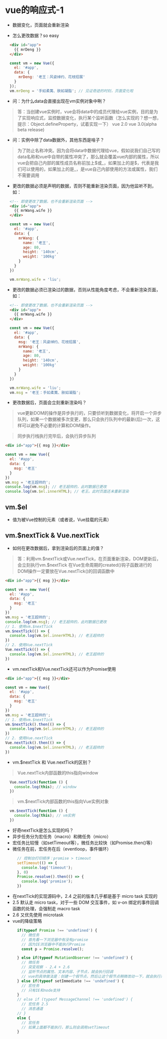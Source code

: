 # vue的响应式-1
- 数据变化，页面就会重新渲染

- 怎么更改数据？so easy
``` html
  <div id="app">
    {{ mrDeng }}
  </div>
```
``` js
  const vm = new Vue({
    el: '#app',
    data: {
      mrDeng: '老王：风姿绰约、花枝招展'
    }
  });
  vm.mrDeng = '手如柔荑、肤如凝脂'; // 见证奇迹的时刻，页面变化啦
```
- 问：为什么data会直接出现在vm实例对象中咧？
> 答：当创建vue实例时，vue会将data中的成员代理给vue实例，目的是为了实现响应式，监控数据变化，执行某个监听函数（怎么实现的？想一想，提示：Object.defineProperty，试着实现一下）
> vue 2.0 vue 3.0(alpha beta release)

- 问：实例中除了data数据外，其他东西是啥子？
> 为了防止名称冲突。因为会将data中数据代理给vue，假如说我们自己写的data名称和vue中自带的属性冲突了，那么就会覆盖vue内部的属性，所以vue会把自己内部的属性成员名称前加上\$或\_，如果加上的是\$，代表是我们可以使用的，如果加上的是\_，是vue自己内部使用的方法或属性，我们不需要调用

- 更改的数据必须是声明的数据，否则不能重新渲染页面，因为他监听不到，如：
``` html
  <!-- 即使更改了数据，也不会重新渲染页面 -->
  <div id="app">
    {{ mrWang.wife }} 
  </div>
```
```js
  const vm = new Vue({
    el: '#app',
    data: {
      mrWang: {
        name: '老王', 
        age: 80, 
        height: '140cm', 
        weight: '100kg'
      }
    }
  })

  vm.mrWang.wife = 'liu';
```

- 更改的数据必须已渲染过的数据，否则从性能角度考虑，不会重新渲染页面，如：
``` html
  <!-- 即使更改了数据，也不会重新渲染页面 -->
  <div id="app">
    {{ mrWang.wife }} 
  </div>
```
```js
  const vm = new Vue({
    el: '#app',
    data: {
      msg: '老王：风姿绰约、花枝招展',
      mrWang: {
        name: '老王', 
        age: 80, 
        height: '140cm', 
        weight: '100kg'
      }
    }
  })

  vm.mrWang.wife = 'liu';
  vm.msg = '老王：手如柔荑、肤如凝脂';
```

- 更改数据后，页面会立刻重新渲染吗？
> vue更新DOM的操作是异步执行的，只要侦听到数据变化，将开启一个异步队列，如果一个数据被多次变更，那么只会执行队列中的最新(后)一次，这样可以避免不必要的计算和DOM操作。

> 同步执行栈执行完毕后，会执行异步队列

```html
<div id="app">{{ msg }}</div>
```
``` js
const vm = new Vue({
  el: '#app',
  data: {
    msg: '老王'
  }
})
vm.msg = '老王超帅的';
console.log(vm.msg); // 老王超帅的，此时数据已更改
console.log(vm.$el.innerHTML); // 老王。此时页面还未重新渲染
```
## vm.$el
- 值为被Vue控制的元素（或者说，Vue挂载的元素）

## vm.$nextTick & Vue.nextTick
- 如何在更改数据后，拿到渲染后的页面上的值？
> 答：利用vm.\$nextTick或Vue.nextTick，在页面重新渲染，DOM更新后，会立刻执行vm.$nextTick
> 在Vue生命周期的created()钩子函数进行的DOM操作一定要放在Vue.nextTick()的回调函数中
```html
<div id="app">{{ msg }}</div>
```
``` js
const vm = new Vue({
  el: '#app',
  data: {
    msg: '老王'
  }
})
vm.msg = '老王超帅的';
console.log(vm.msg); // 老王超帅的，此时数据已更改
// 1. 使用vm.$nextTick
vm.$nextTick(() => {
  console.log(vm.$el.innerHTML); // 老王超帅的
})
// 2. 使用Vue.nextTick
Vue.nextTick(() => {
  console.log(vm.$el.innerHTML); // 老王超帅的
})
```
- vm.nextTick和Vue.nextTick还可以作为Promise使用
```html
<div id="app">{{ msg }}</div>
```
``` js
const vm = new Vue({
  el: '#app',
  data: {
    msg: '老王'
  }
})
vm.msg = '老王超帅的';
// 1. 使用vm.$nextTick
vm.$nextTick().then(() => {
  console.log(vm.$el.innerHTML); // 老王超帅的
})
// 2. 使用Vue.nextTick
Vue.nextTick().then(() => {
  console.log(vm.$el.innerHTML); // 老王超帅的
})
```

- vm.$nextTick 和 Vue.nextTick的区别？
> Vue.nextTick内部函数的this指向window
```js
  Vue.nextTick(function () {
    console.log(this); // window
  })
```
> vm.\$nextTick内部函数的this指向Vue实例对象
```js
  vm.$nextTick(function () {
    console.log(this); // vm实例
  })
```

- 好奇nextTick是怎么实现的吗？
- 异步任务分为宏任务（macro）和微任务（micro）
- 宏任务比较慢（如setTimeout等），微任务比较快（如Promise.then()等）
- 微任务在前，宏任务在后（eventloop，事件循环）
  ```js
    // 控制台打印顺序：promise > timeout
    setTimeout(() => {
      console.log('timeout');
    }, 0)  
    Promise.resolve().then(() => {
      console.log('promise');
    })
  ```
- 在nextTick的实现源码中，2.4 之前的版本几乎都是基于 micro task 实现的
- 2.5 默认走 micro task，对于一些 DOM 交互事件，如 v-on 绑定的事件回调函数的处理，会强制走 macro task
- 2.6 又优先使用 microtask
- vue的降级策略
  ```js
    if(typeof Promise !== 'undefined') {
      // 微任务
      // 首先看一下浏览器中有没有promise
      // 因为IE浏览器中不能执行Promise
      const p = Promise.resolve();

    } else if(typeof MutationObserver !== 'undefined') {
      // 微任务
      // 突变观察 - 2.4 + 2.6
      // 监听节点的属性、文本内容、子节点，就会执行回调
      // vue的具体做法是：创建一个假节点，然后让这个假节点稍微改动一下，就会执行对应的函数
    } else if(typeof setImmediate !== 'undefined') {
      // 宏任务
      // 只有IE和node支持
    } 
    // else if (typeof MessageChannel !== 'undefined') {
      // 宏任务 2.5 
      // 消息通道 
    // } 
    else {
      // 宏任务
      // 如果上面都不能执行，那么则会调用setTimeout
    }
  ```